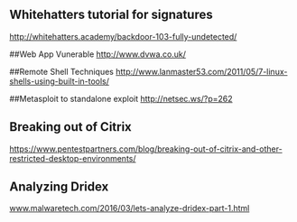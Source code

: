 ## Whitehatters tutorial for signatures
http://whitehatters.academy/backdoor-103-fully-undetected/

##Web App Vunerable
http://www.dvwa.co.uk/

##Remote Shell Techniques
http://www.lanmaster53.com/2011/05/7-linux-shells-using-built-in-tools/

##Metasploit to standalone exploit
http://netsec.ws/?p=262

## Breaking out of Citrix
https://www.pentestpartners.com/blog/breaking-out-of-citrix-and-other-restricted-desktop-environments/

## Analyzing Dridex
www.malwaretech.com/2016/03/lets-analyze-dridex-part-1.html
